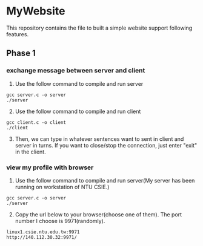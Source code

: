 # MyWebsite
This repository contains the file to built a simple website support following features.
## Phase 1
### exchange message between server and client
1. Use the follow command to compile and run server
```shell
gcc server.c -o server
./server
```
2. Use the follow command to compile and run client
```shell
gcc client.c -o client
./client
```
3. Then, we can type in whatever sentences want to sent in client and server in turns. If you want to close/stop the connection, just enter "exit" in the client.

### view my profile with browser
1. Use the follow command to compile and run server(My server has been running on workstation of NTU CSIE.)
```shell
gcc server.c -o server
./server
```
2. Copy the url below to your browser(choose one of them). The port number I choose is 9971(randomly).
```
linux1.csie.ntu.edu.tw:9971
http://140.112.30.32:9971/
```
